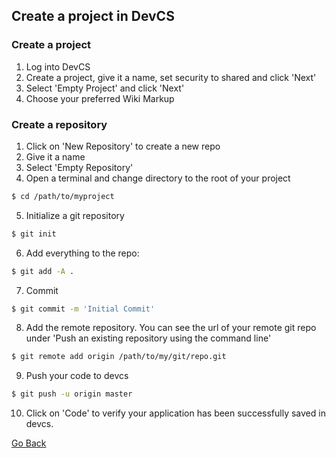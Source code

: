 ## Create a project in DevCS

### Create a project
1. Log into DevCS
2. Create a project, give it a name, set security to shared and click 'Next'
3. Select 'Empty Project' and click 'Next'
4. Choose your preferred Wiki Markup

### Create a repository
1. Click on 'New Repository' to create a new repo
2. Give it a name
3. Select 'Empty Repository'
4. Open a terminal and change directory to the root of your project
```bash
$ cd /path/to/myproject
```
5. Initialize a git repository
```bash
$ git init
```
6. Add everything to the repo:
```bash
$ git add -A .
```
7. Commit
```bash
$ git commit -m 'Initial Commit'
````
8. Add the remote repository. You can see the url of your remote git repo under 'Push an existing repository using the command line'
```bash
$ git remote add origin /path/to/my/git/repo.git
```
9. Push your code to devcs
```bash
$ git push -u origin master
```
10. Click on 'Code' to verify your application has been successfully saved in devcs.

<a href="../../../teachme" class="btn" >Go Back</a>

